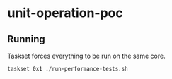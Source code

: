 # unit-operation-poc

## Running

Taskset forces everything to be run on the same core.

```sh
taskset 0x1 ./run-performance-tests.sh
```
